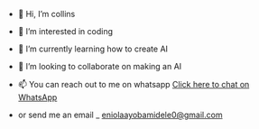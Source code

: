 - 👋 Hi, I’m collins
- 👀 I’m interested in coding
- 🌱 I’m currently learning how to create AI
- 💞️ I’m looking to collaborate on making an AI
- 📫 You can reach out to me on whatsapp <a href="https://wa.me/08134717670">Click here to chat on WhatsApp</a>

- or send me an email _ eniolaayobamidele0@gmail.com

<!---
Collinstech10/Collinstech10 is a ✨ special ✨ repository because its `README.md` (this file) appears on your GitHub profile.
You can click the Preview link to take a look at your changes.
--->
